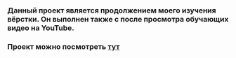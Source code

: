 ### Данный проект является продолжением моего изучения вёрстки. Он выполнен также с после просмотра обучающих видео на YouTube. 
### Проект можно посмотреть [тут]()